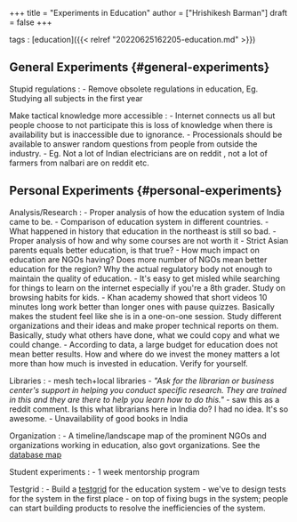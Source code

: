 +++
title = "Experiments in Education"
author = ["Hrishikesh Barman"]
draft = false
+++

tags
: [education]({{< relref "20220625162205-education.md" >}})


## General Experiments {#general-experiments}

Stupid regulations
: -   Remove obsolete regulations in education, Eg. Studying all subjects in the first year

Make tactical knowledge more accessible
: -   Internet connects us all but people choose to not participate this is loss of knowledge when there is availability but is inaccessible due to ignorance.
    -   Processionals should be available to answer random questions from people from outside the industry.
    -   Eg. Not a lot of Indian electricians are on reddit , not a lot of farmers from nalbari are on reddit etc.


## Personal Experiments {#personal-experiments}

Analysis/Research
: -   Proper analysis of how the education system of India came to be.
    -   Comparison of education system in different countries.
    -   What happened in history that education in the northeast is still so bad.
    -   Proper analysis of how and why some courses are not worth it
    -   Strict Asian parents equals better education, is that true?
    -   How much impact on education are NGOs having? Does more number of NGOs mean better education for the region? Why the actual regulatory body not enough to maintain the quality of education.
    -   It's easy to get misled while searching for things to learn on the internet especially if you're a 8th grader. Study on browsing habits for kids.
    -   Khan academy showed that short videos 10 minutes long work better than longer ones with pause quizzes. Basically makes the student feel like she is in a one-on-one session. Study different organizations and their ideas and make proper technical reports on them. Basically, study what others have done, what we could copy and what we could change.
    -   According to data, a large budget for education does not mean better results. How and where do we invest the money matters a lot more than how much is invested in education. Verify for yourself.

Libraries
: -   mesh tech+local libraries
    -   _"Ask for the librarian or business center's support in helping you conduct specific research. They are trained in this and they are there to help you learn how to do this."_ - saw this as a reddit comment. Is this what librarians here in India do? I had no idea. It's so awesome.
    -   Unavailability of good books in India

Organization
: -   A timeline/landscape map of the prominent NGOs and organizations working in education, also govt organizations. See the [database map](https://drive.google.com/file/d/1RXOMBpMY6oNPqcHxDoi0jIeu3P1hwnfz/view?usp=sharing)

Student experiments
: -   1 week mentorship program

Testgrid
: -   Build a [testgrid](https://github.com/GoogleCloudPlatform/testgrid) for the education system
    -   we've to design tests for the system in the first place
    -   on top of fixing bugs in the system; people can start building products to resolve the inefficiencies of the system.
